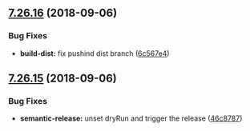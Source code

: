 ## [7.26.16](https://github.com/sweetalert2/sweetalert2/compare/v7.26.15...v7.26.16) (2018-09-06)


### Bug Fixes

* **build-dist:** fix pushind dist branch ([6c567e4](https://github.com/sweetalert2/sweetalert2/commit/6c567e4))

## [7.26.15](https://github.com/sweetalert2/sweetalert2/compare/v7.26.14...v7.26.15) (2018-09-06)


### Bug Fixes

* **semantic-release:** unset dryRun and trigger the release ([46c8787](https://github.com/sweetalert2/sweetalert2/commit/46c8787))
